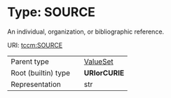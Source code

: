 
# Type: SOURCE


An individual, organization, or bibliographic reference.

URI: [tccm:SOURCE](https://hotecosystem.org/tccm/SOURCE)

|  |  |  |
| --- | --- | --- |
| Parent type | | [ValueSet](types/ValueSet.md) |
| Root (builtin) type | | **URIorCURIE** |
| Representation | | str |
